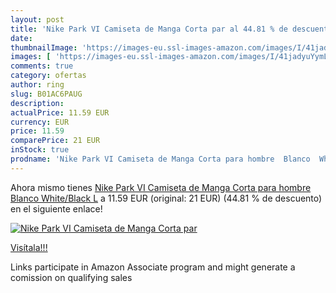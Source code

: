 ```yaml
---
layout: post
title: 'Nike Park VI Camiseta de Manga Corta par al 44.81 % de descuento'
date: 
thumbnailImage: 'https://images-eu.ssl-images-amazon.com/images/I/41jadyuYymL._SL200_.jpg'
images: [ 'https://images-eu.ssl-images-amazon.com/images/I/41jadyuYymL._SL200_.jpg' ]
comments: true
category: ofertas
author: ring
slug: B01AC6PAUG
description:
actualPrice: 11.59 EUR
currency: EUR
price: 11.59
comparePrice: 21 EUR
inStock: true
prodname: 'Nike Park VI Camiseta de Manga Corta para hombre  Blanco  White/Black   L'
---
```


Ahora mismo tienes [Nike Park VI Camiseta de Manga Corta para hombre  Blanco  White/Black   L](https://www.amazon.es/dp/B01AC6PAUG/?tag=tolees-21) a 11.59 EUR (original: 21 EUR) (44.81 %  de descuento) en el siguiente enlace!

[![Nike Park VI Camiseta de Manga Corta par](https://images-eu.ssl-images-amazon.com/images/I/41jadyuYymL._SL200_.jpg)](https://www.amazon.es/dp/B01AC6PAUG/?tag=tolees-21)

[Visítala!!!](https://www.amazon.es/dp/B01AC6PAUG/?tag=tolees-21)

Links participate in Amazon Associate program and might generate a comission on qualifying sales
